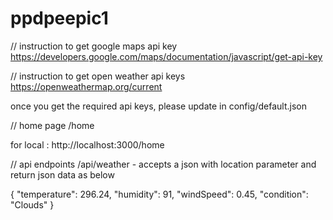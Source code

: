 # ppdpeepic1

// instruction to get google maps api key
https://developers.google.com/maps/documentation/javascript/get-api-key

// instruction to get open weather api keys
https://openweathermap.org/current

once you get the required api keys, please update in config/default.json

// home page
/home

for local : http://localhost:3000/home

// api endpoints
/api/weather - accepts a json with location parameter and return json data as below

{
    "temperature": 296.24,
    "humidity": 91,
    "windSpeed": 0.45,
    "condition": "Clouds"
}

